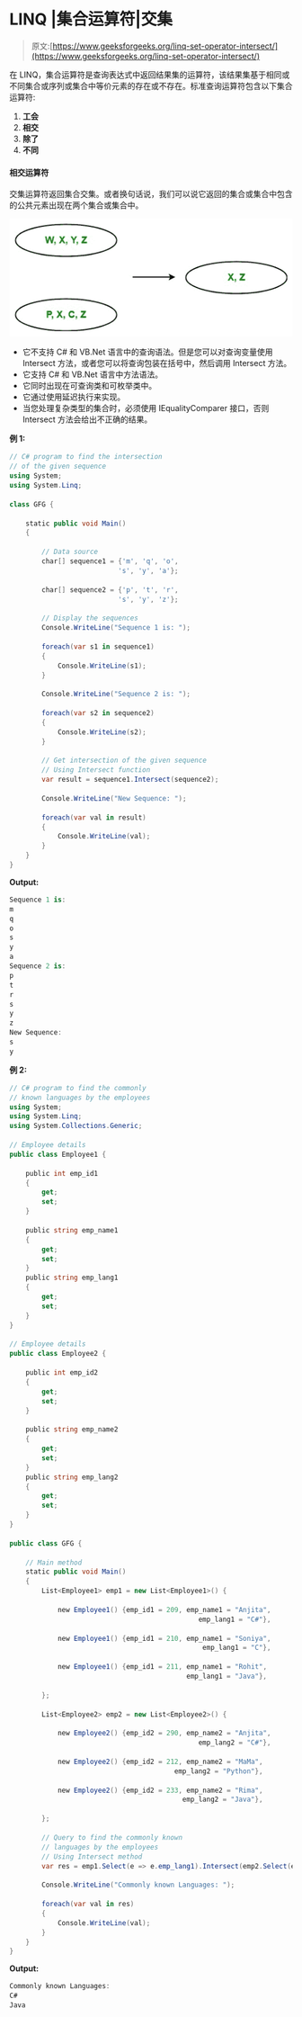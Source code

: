 # LINQ |集合运算符|交集

> 原文:[https://www.geeksforgeeks.org/linq-set-operator-intersect/](https://www.geeksforgeeks.org/linq-set-operator-intersect/)

在 LINQ，集合运算符是查询表达式中返回结果集的运算符，该结果集基于相同或不同集合或序列或集合中等价元素的存在或不存在。标准查询运算符包含以下集合运算符:

1.  **工会**
2.  **相交**
3.  **除了**
4.  **不同**

#### 相交运算符

交集运算符返回集合交集。或者换句话说，我们可以说它返回的集合或集合中包含的公共元素出现在两个集合或集合中。

![](img/b805c9c7892028761a7f229c2adecbea.png)

*   它不支持 C# 和 VB.Net 语言中的查询语法。但是您可以对查询变量使用 Intersect 方法，或者您可以将查询包装在括号中，然后调用 Intersect 方法。
*   它支持 C# 和 VB.Net 语言中方法语法。
*   它同时出现在可查询类和可枚举类中。
*   它通过使用延迟执行来实现。
*   当您处理复杂类型的集合时，必须使用 IEqualityComparer 接口，否则 Intersect 方法会给出不正确的结果。

**例 1:**

```cs
// C# program to find the intersection
// of the given sequence
using System;
using System.Linq;

class GFG {

    static public void Main()
    {

        // Data source
        char[] sequence1 = {'m', 'q', 'o',
                           's', 'y', 'a'};

        char[] sequence2 = {'p', 't', 'r', 
                           's', 'y', 'z'};

        // Display the sequences
        Console.WriteLine("Sequence 1 is: ");

        foreach(var s1 in sequence1)
        {
            Console.WriteLine(s1);
        }

        Console.WriteLine("Sequence 2 is: ");

        foreach(var s2 in sequence2)
        {
            Console.WriteLine(s2);
        }

        // Get intersection of the given sequence
        // Using Intersect function
        var result = sequence1.Intersect(sequence2);

        Console.WriteLine("New Sequence: ");

        foreach(var val in result)
        {
            Console.WriteLine(val);
        }
    }
}
```

**Output:**

```cs
Sequence 1 is: 
m
q
o
s
y
a
Sequence 2 is: 
p
t
r
s
y
z
New Sequence: 
s
y

```

**例 2:**

```cs
// C# program to find the commonly
// known languages by the employees
using System;
using System.Linq;
using System.Collections.Generic;

// Employee details
public class Employee1 {

    public int emp_id1
    {
        get;
        set;
    }

    public string emp_name1
    {
        get;
        set;
    }
    public string emp_lang1
    {
        get;
        set;
    }
}

// Employee details
public class Employee2 {

    public int emp_id2
    {
        get;
        set;
    }

    public string emp_name2
    {
        get;
        set;
    }
    public string emp_lang2
    {
        get;
        set;
    }
}

public class GFG {

    // Main method
    static public void Main()
    {
        List<Employee1> emp1 = new List<Employee1>() {

            new Employee1() {emp_id1 = 209, emp_name1 = "Anjita",
                                               emp_lang1 = "C#"},

            new Employee1() {emp_id1 = 210, emp_name1 = "Soniya",
                                                emp_lang1 = "C"},

            new Employee1() {emp_id1 = 211, emp_name1 = "Rohit",
                                            emp_lang1 = "Java"},

        };

        List<Employee2> emp2 = new List<Employee2>() {

            new Employee2() {emp_id2 = 290, emp_name2 = "Anjita",
                                               emp_lang2 = "C#"},

            new Employee2() {emp_id2 = 212, emp_name2 = "MaMa",
                                         emp_lang2 = "Python"},

            new Employee2() {emp_id2 = 233, emp_name2 = "Rima",
                                           emp_lang2 = "Java"},

        };

        // Query to find the commonly known
        // languages by the employees
        // Using Intersect method
        var res = emp1.Select(e => e.emp_lang1).Intersect(emp2.Select(e => e.emp_lang2));

        Console.WriteLine("Commonly known Languages: ");

        foreach(var val in res)
        {
            Console.WriteLine(val);
        }
    }
}
```

**Output:**

```cs
Commonly known Languages: 
C#
Java

```